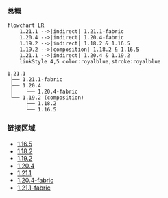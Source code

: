 ### 总概

```mermaid
flowchart LR
    1.21.1 -->|indirect| 1.21.1-fabric
    1.20.4 -->|indirect| 1.20.4-fabric
    1.19.2 -->|indirect| 1.18.2 & 1.16.5
    1.19.2 -->|composition| 1.18.2 & 1.16.5
    1.21.1 -->|indirect| 1.20.4 & 1.19.2
    linkStyle 4,5 color:royalblue,stroke:royalblue
```

```
1.21.1
 ├── 1.21.1-fabric
 ├── 1.20.4
 │    └── 1.20.4-fabric
 └── 1.19.2 (composition)
      ├── 1.18.2
      └── 1.16.5
```

### 链接区域

- [1.16.5](/projects/1.16/assets/macaws-fences-biomes-o-plenty/mcwfencesbop)
- [1.18.2](/projects/1.18/assets/macaws-fences-biomes-o-plenty/mcwfencesbop)
- [1.19.2](/projects/1.19/assets/macaws-fences-biomes-o-plenty/mcwfencesbop)
- [1.20.4](/projects/1.20/assets/macaws-fences-biomes-o-plenty/mcwfencesbop)
- [1.21.1](/projects/1.21/assets/macaws-fences-biomes-o-plenty/mcwfencesbop)
- [1.20.4-fabric](/projects/1.20-fabric/assets/macaws-fences-biomes-o-plenty/mcwfencesbop)
- [1.21.1-fabric](/projects/1.21-fabric/assets/macaws-fences-biomes-o-plenty/mcwfencesbop)
